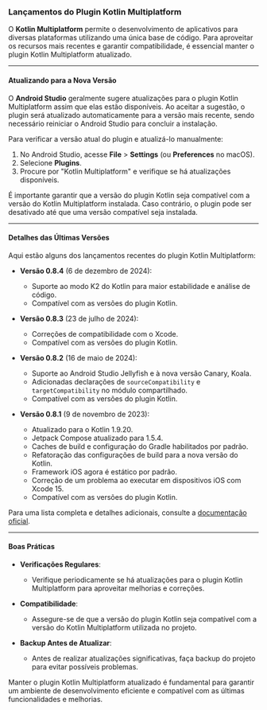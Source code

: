 ### Lançamentos do Plugin Kotlin Multiplatform

O **Kotlin Multiplatform** permite o desenvolvimento de aplicativos para diversas plataformas utilizando uma única base de código. Para aproveitar os recursos mais recentes e garantir compatibilidade, é essencial manter o plugin Kotlin Multiplatform atualizado.

---

#### Atualizando para a Nova Versão

O **Android Studio** geralmente sugere atualizações para o plugin Kotlin Multiplatform assim que elas estão disponíveis. Ao aceitar a sugestão, o plugin será atualizado automaticamente para a versão mais recente, sendo necessário reiniciar o Android Studio para concluir a instalação.

Para verificar a versão atual do plugin e atualizá-lo manualmente:

1. No Android Studio, acesse **File** > **Settings** (ou **Preferences** no macOS).
2. Selecione **Plugins**.
3. Procure por "Kotlin Multiplatform" e verifique se há atualizações disponíveis.

É importante garantir que a versão do plugin Kotlin seja compatível com a versão do Kotlin Multiplatform instalada. Caso contrário, o plugin pode ser desativado até que uma versão compatível seja instalada.

---

#### Detalhes das Últimas Versões

Aqui estão alguns dos lançamentos recentes do plugin Kotlin Multiplatform:

- **Versão 0.8.4** (6 de dezembro de 2024):
  - Suporte ao modo K2 do Kotlin para maior estabilidade e análise de código.
  - Compatível com as versões do plugin Kotlin.

- **Versão 0.8.3** (23 de julho de 2024):
  - Correções de compatibilidade com o Xcode.
  - Compatível com as versões do plugin Kotlin.

- **Versão 0.8.2** (16 de maio de 2024):
  - Suporte ao Android Studio Jellyfish e à nova versão Canary, Koala.
  - Adicionadas declarações de `sourceCompatibility` e `targetCompatibility` no módulo compartilhado.
  - Compatível com as versões do plugin Kotlin.

- **Versão 0.8.1** (9 de novembro de 2023):
  - Atualizado para o Kotlin 1.9.20.
  - Jetpack Compose atualizado para 1.5.4.
  - Caches de build e configuração do Gradle habilitados por padrão.
  - Refatoração das configurações de build para a nova versão do Kotlin.
  - Framework iOS agora é estático por padrão.
  - Correção de um problema ao executar em dispositivos iOS com Xcode 15.
  - Compatível com as versões do plugin Kotlin.

Para uma lista completa e detalhes adicionais, consulte a [documentação oficial](https://kotlinlang.org/docs/multiplatform-plugin-releases.html).

---

#### Boas Práticas

- **Verificações Regulares**:
  - Verifique periodicamente se há atualizações para o plugin Kotlin Multiplatform para aproveitar melhorias e correções.

- **Compatibilidade**:
  - Assegure-se de que a versão do plugin Kotlin seja compatível com a versão do Kotlin Multiplatform utilizada no projeto.

- **Backup Antes de Atualizar**:
  - Antes de realizar atualizações significativas, faça backup do projeto para evitar possíveis problemas.

Manter o plugin Kotlin Multiplatform atualizado é fundamental para garantir um ambiente de desenvolvimento eficiente e compatível com as últimas funcionalidades e melhorias. 
